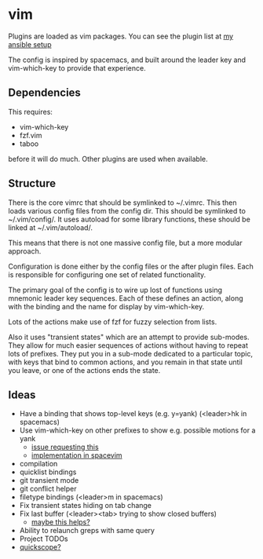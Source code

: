vim
===

Plugins are loaded as vim packages. You can see the plugin list at
[my ansible setup](https://github.com/james-w/setup/blob/master/roles/vim/tasks/main.yml)

The config is inspired by spacemacs, and built around the leader
key and vim-which-key to provide that experience.

Dependencies
------------

This requires:

* vim-which-key
* fzf.vim
* taboo
  
before it will do much. Other plugins are used when available.

Structure
---------

There is the core vimrc that should be symlinked to ~/.vimrc. This then loads
various config files from the config dir. This should be symlinked to
~/.vim/config/. It uses autoload for some library functions, these should be
linked at ~/.vim/autoload/.

This means that there is not one massive config file, but a more modular approach.

Configuration is done either by the config files or the after plugin files. Each
is responsible for configuring one set of related functionality.

The primary goal of the config is to wire up lost of functions using mnemonic
leader key sequences. Each of these defines an action, along with the binding
and the name for display by vim-which-key.

Lots of the actions make use of fzf for fuzzy selection from lists.

Also it uses "transient states" which are an attempt to provide sub-modes.
They allow for much easier sequences of actions without having to repeat
lots of prefixes. They put you in a sub-mode dedicated to a particular
topic, with keys that bind to common actions, and you remain in that state
until you leave, or one of the actions ends the state.

Ideas
-----

* Have a binding that shows top-level keys (e.g. y=yank) (&lt;leader>hk in spacemacs)
* Use vim-which-key on other prefixes to show e.g. possible motions
  for a yank
  * [issue requesting this](https://github.com/liuchengxu/vim-which-key/issues/14)
  * [implementation in spacevim](https://github.com/SpaceVim/SpaceVim/blob/331139505ad257bb2e1df6f44557aeda8b247a24/autoload/SpaceVim/mapping/g.vim)
* compilation
* quicklist bindings
* git transient mode
* git conflict helper
* filetype bindings (&lt;leader>m in spacemacs)
* Fix transient states hiding on tab change
* Fix last buffer (&lt;leader>&lt;tab> trying to show closed buffers)
  * [maybe this helps?](https://stackoverflow.com/questions/3706958/vim-navigating-to-previous-and-next-buffers-in-edit-history)
* Ability to relaunch greps with same query
* Project TODOs
* [quickscope?](https://github.com/unblevable/quick-scope)
